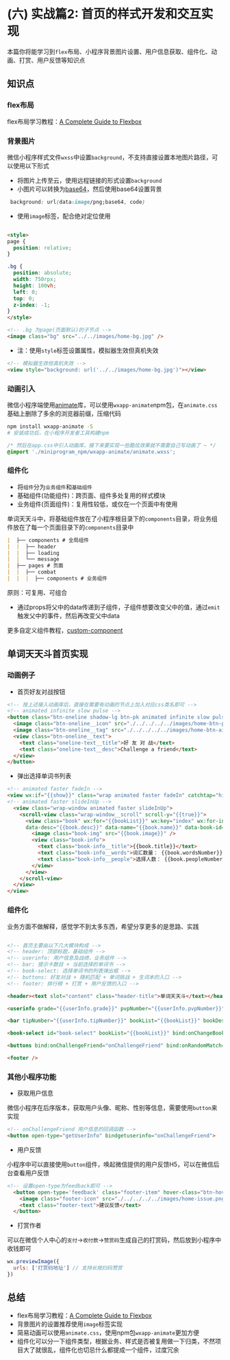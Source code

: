 # (六) 实战篇2: 首页的样式开发和交互实现

本篇你将能学习到`flex`布局、小程序背景图片设置、用户信息获取、组件化、动画、打赏、用户反馈等知识点

## 知识点

### flex布局

flex布局学习教程：[A Complete Guide to Flexbox](https://css-tricks.com/snippets/css/a-guide-to-flexbox/)

### 背景图片

微信小程序样式文件`wxss`中设置`background`，不支持直接设置本地图片路径，可以使用以下形式

- 将图片上传至云，使用远程链接的形式设置`background`
- 小图片可以转换为[base64](https://tool.css-js.com/base64.html)，然后使用base64设置背景

```css
 background: url(data:image/png;base64, code)
```

- 使用`image`标签，配合绝对定位使用

```html

<style>
page {
  position: relative;
}

.bg {
  position: absolute;
  width: 750rpx;
  height: 100vh;
  left: 0;
  top: 0;
  z-index: -1;
}
</style>

<!-- .bg 为page(页面默认)的子节点 -->
<image class="bg" src="../../images/home-bg.jpg" />

```

- 注：使用`style`标签设置属性，模拟器生效但真机失效

```html
<!-- 模拟器生效但真机失效 -->
<view style="background: url('../../images/home-bg.jpg')"></view>
```

### 动画引入

微信小程序端使用[animate](https://github.com/daneden/animate.css)库，可以使用`wxapp-animate`npm包，在`animate.css`基础上删除了多余的浏览器前缀，压缩代码

```bash
npm install wxapp-animate -S
# 安装成功后，在小程序开发者工具构建npm
```

```css
/* 然后在app.css中引入动画库，接下来要实现一些酷炫效果就不需要自己写动画了 ~ */
@import './miniprogram_npm/wxapp-animate/animate.wxss';
```

### 组件化

- 将`组件`分为`业务组件`和`基础组件`
- 基础组件(功能组件)：跨页面、组件多处复用的样式模块
- 业务组件(页面组件)：复用性较低，或仅在一个页面中有使用

单词天天斗中，将基础组件放在了小程序根目录下的`components`目录，将业务组件放在了每一个页面目录下的`components`目录中

```md
|  ├── components # 全局组件
|  |  ├── header
|  |  ├── loading
|  |  └── message
|  ├── pages # 页面
|  |  ├── combat
|  |  |  ├── components # 业务组件
```

原则：可复用、可组合

- 通过props将父中的data传递到子组件，子组件想要改变父中的值，通过`emit`触发父中的事件，然后再改变父中data

更多自定义组件教程，[custom-component](https://developers.weixin.qq.com/miniprogram/dev/framework/custom-component/)

## 单词天天斗首页实现

### 动画例子

- 首页好友对战按钮

```html
<!-- 按上述接入动画库后，直接在需要有动画的节点上加入对应css类名即可 -->
<!-- animated infinite slow pulse -->
<button class="btn-oneline shadow-lg btn-pk animated infinite slow pulse" hover-class="btn-hover" open-type="getUserInfo" bindgetuserinfo="onChallengeFriend">
  <image class="btn-oneline__icon" src="./../../../../images/home-btn-pk.png" />
  <image class="btn-oneline__tag" src="./../../../../images/home-btn-ai.png" />
  <view class="btn-oneline__text">
    <text class="oneline-text__title">好 友 对 战</text>
    <text class="oneline-text__desc">Challenge a friend</text>
  </view>
</button>

```

- 弹出选择单词书列表

```html
<!-- animated faster fadeIn -->
<view wx:if="{{show}}" class="wrap animated faster fadeIn" catchtap="hide">
<!-- animated faster slideInUp -->
  <view class="wrap-window animated faster slideInUp">
    <scroll-view class="wrap-window__scroll" scroll-y="{{true}}">
      <view class="book" wx:for="{{bookList}}" wx:key="index" wx:for-index="index" wx:for-item="book"
      data-desc="{{book.desc}}" data-name="{{book.name}}" data-book-id="{{book._id}}" catchtap="onChangeBook">
        <image class="book-img" src="{{book.image}}" />
        <view class="book-info">
          <text class="book-info__title">{{book.title}}</text>
          <text class="book-info__words">词汇数量： {{book.wordsNumber}}</text>
          <text class="book-info__people">选择人数： {{book.peopleNumber}}</text>
        </view>
      </view>
    </scroll-view>
  </view>
</view>
```

### 组件化

业务方面不做解释，感觉学不到太多东西，希望分享更多的是思路、实践

```html

<!-- 首页主要由以下几大模块构成 -->
<!-- header: 顶部标题，基础组件 -->
<!-- userinfo: 用户信息及战绩，业务组件 -->
<!-- bar: 提示卡数目 + 当前选择的单词书 -->
<!-- book-select: 选择单词书的列表弹出框 -->
<!-- buttons: 好友对战 + 随机匹配 + 单词挑战 + 生词本的入口 -->
<!-- footer: 排行榜 + 打赏 + 用户反馈的入口 -->

<header><text slot="content" class="header-title">单词天天斗</text></header>

<userinfo grade="{{userInfo.grade}}" pvpNumber="{{userInfo.pvpNumber}}" winNumber="{{userInfo.winNumber}}" />

<bar tipNumber="{{userInfo.tipNumber}}" bookList="{{bookList}}" bookDesc="{{userInfo.bookDesc}}" bind:onSelectBook="onSelectBook" bind:onTip="onTip" bind:onCreateVideoAd="onShowVideoAd" videoAdState="videoAdState" />

<book-select id="book-select" bookList="{{bookList}}" bind:onChangeBook="onChangeBook" />

<buttons bind:onChallengeFriend="onChallengeFriend" bind:onRandomMatch="onRandomMatch" />

<footer />

```

### 其他小程序功能

- 获取用户信息

微信小程序在后序版本，获取用户头像、昵称、性别等信息，需要使用`button`来实现

```html
<!-- onChallengeFriend 用户信息的回调函数 -->
<button open-type="getUserInfo" bindgetuserinfo="onChallengeFriend">
```

- 用户反馈

小程序中可以直接使用`button`组件，唤起微信提供的用户反馈H5，可以在微信后台查看用户反馈

```html
<!-- 设置open-type为feedback即可 -->
  <button open-type='feedback' class="footer-item" hover-class="btn-hover">
    <image class="footer-icon" src="./../../../../images/home-issue.png" />
    <text class="footer-text">建议反馈</text>
  </button>
```

- 打赏作者

可以在微信个人中心的`支付`->`收付款`->`赞赏码`生成自己的打赏码，然后放到小程序中收钱即可

```js
wx.previewImage({
  urls: ['打赏码地址'] // 支持长按扫码赞赏
})
```

## 总结

- flex布局学习教程：[A Complete Guide to Flexbox](https://css-tricks.com/snippets/css/a-guide-to-flexbox/)
- 背景图片的设置推荐使用`image`标签实现
- 简易动画可以使用`animate.css`，使用npm包`wxapp-animate`更加方便
- 组件化可以分一下组件类型，根据业务、样式是否被复用做一下归类，不然项目大了就很乱，组件化也切忌什么都提成一个组件，过度冗余
